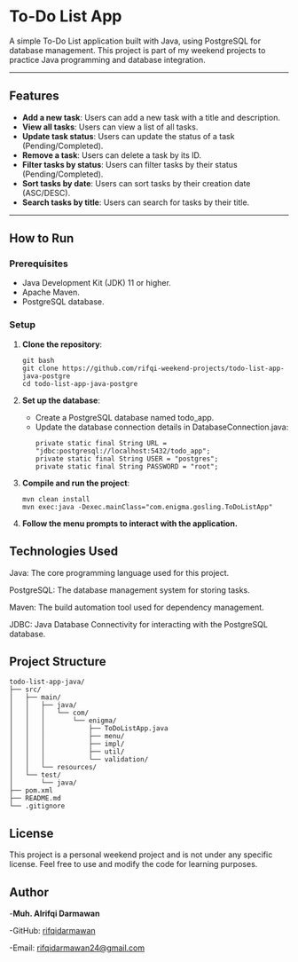 # To-Do List App

A simple To-Do List application built with Java, using PostgreSQL for database management. This project is part of my weekend projects to practice Java programming and database integration.

---

## Features

- **Add a new task**: Users can add a new task with a title and description.
- **View all tasks**: Users can view a list of all tasks.
- **Update task status**: Users can update the status of a task (Pending/Completed).
- **Remove a task**: Users can delete a task by its ID.
- **Filter tasks by status**: Users can filter tasks by their status (Pending/Completed).
- **Sort tasks by date**: Users can sort tasks by their creation date (ASC/DESC).
- **Search tasks by title**: Users can search for tasks by their title.

---

## How to Run

### Prerequisites

- Java Development Kit (JDK) 11 or higher.
- Apache Maven.
- PostgreSQL database.

### Setup

1. **Clone the repository**:
   ```
   git bash
   git clone https://github.com/rifqi-weekend-projects/todo-list-app-java-postgre
   cd todo-list-app-java-postgre
   ```

2. **Set up the database**:
   - Create a PostgreSQL database named todo_app.
   - Update the database connection details in DatabaseConnection.java:
     ```
     private static final String URL = "jdbc:postgresql://localhost:5432/todo_app";
     private static final String USER = "postgres";
     private static final String PASSWORD = "root";
     ```
3. **Compile and run the project**:
     ```
     mvn clean install
     mvn exec:java -Dexec.mainClass="com.enigma.gosling.ToDoListApp"
     ```
4. **Follow the menu prompts to interact with the application.**

## Technologies Used
Java: The core programming language used for this project.

PostgreSQL: The database management system for storing tasks.

Maven: The build automation tool used for dependency management.

JDBC: Java Database Connectivity for interacting with the PostgreSQL database.

## Project Structure
```
todo-list-app-java/
├── src/
│   ├── main/
│   │   ├── java/
│   │   │   └── com/
│   │   │       └── enigma/
│   │   │           ├── ToDoListApp.java
│   │   │           ├── menu/
│   │   │           ├── impl/
│   │   │           ├── util/
│   │   │           └── validation/
│   │   └── resources/
│   └── test/
│       └── java/
├── pom.xml
├── README.md
└── .gitignore
```
## License
This project is a personal weekend project and is not under any specific license. Feel free to use and modify the code for learning purposes.

## Author
-**Muh. Alrifqi Darmawan**

-GitHub: [rifqidarmawan](https://github.com/rifqidarmawan)

-Email: [rifqidarmawan24@gmail.com](mailto:rifqidarmawan24@gmail.com)

